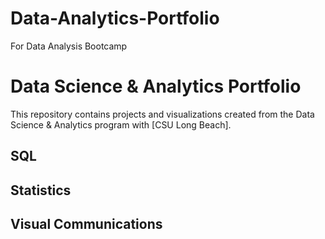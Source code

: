 # Data-Analytics-Portfolio
For Data Analysis Bootcamp
# Data Science & Analytics Portfolio
This repository contains projects and visualizations created from the Data Science & Analytics program with [CSU Long Beach].

## SQL

## Statistics

## Visual Communications
